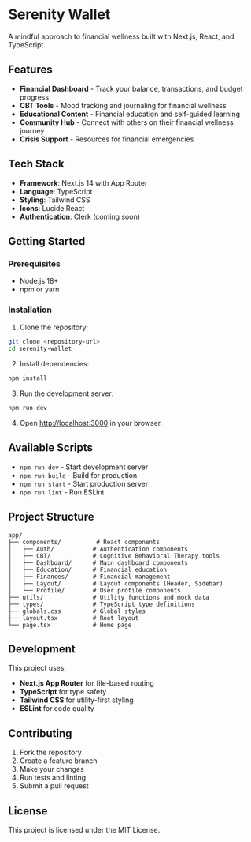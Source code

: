 # Serenity Wallet

A mindful approach to financial wellness built with Next.js, React, and TypeScript.

## Features

- **Financial Dashboard** - Track your balance, transactions, and budget progress
- **CBT Tools** - Mood tracking and journaling for financial wellness
- **Educational Content** - Financial education and self-guided learning
- **Community Hub** - Connect with others on their financial wellness journey
- **Crisis Support** - Resources for financial emergencies

## Tech Stack

- **Framework**: Next.js 14 with App Router
- **Language**: TypeScript
- **Styling**: Tailwind CSS
- **Icons**: Lucide React
- **Authentication**: Clerk (coming soon)

## Getting Started

### Prerequisites

- Node.js 18+ 
- npm or yarn

### Installation

1. Clone the repository:
```bash
git clone <repository-url>
cd serenity-wallet
```

2. Install dependencies:
```bash
npm install
```

3. Run the development server:
```bash
npm run dev
```

4. Open [http://localhost:3000](http://localhost:3000) in your browser.

## Available Scripts

- `npm run dev` - Start development server
- `npm run build` - Build for production
- `npm run start` - Start production server
- `npm run lint` - Run ESLint

## Project Structure

```
app/
├── components/          # React components
│   ├── Auth/           # Authentication components
│   ├── CBT/            # Cognitive Behavioral Therapy tools
│   ├── Dashboard/      # Main dashboard components
│   ├── Education/      # Financial education
│   ├── Finances/       # Financial management
│   ├── Layout/         # Layout components (Header, Sidebar)
│   └── Profile/        # User profile components
├── utils/              # Utility functions and mock data
├── types/              # TypeScript type definitions
├── globals.css         # Global styles
├── layout.tsx          # Root layout
└── page.tsx            # Home page
```

## Development

This project uses:
- **Next.js App Router** for file-based routing
- **TypeScript** for type safety
- **Tailwind CSS** for utility-first styling
- **ESLint** for code quality

## Contributing

1. Fork the repository
2. Create a feature branch
3. Make your changes
4. Run tests and linting
5. Submit a pull request

## License

This project is licensed under the MIT License.
